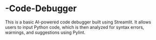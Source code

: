 # -Code-Debugger
This is a basic AI-powered code debugger built using Streamlit. It allows users to input Python code, which is then analyzed for syntax errors, warnings, and suggestions using Pylint.
